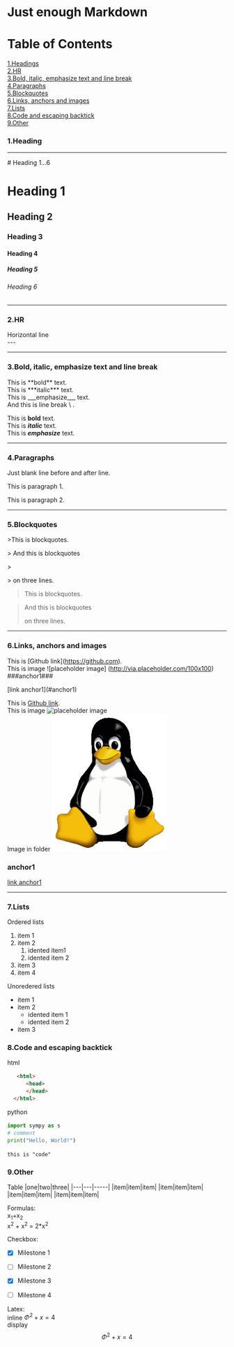 # Just enough Markdown

# Table of Contents
 [1.Headings](#1.Heading)   
 [2.HR](#2.HR)  
 [3.Bold, italic, emphasize text and line break](#3.Bold,-italic,-emphasize-text-and-line-break)  
 [4.Paragraphs](#4.Paragraphs)  
 [5.Blockquotes](#5.Blockquotes)  
 [6.Links, anchors and images](#6.Links,-anchors-and-images)  
 [7.Lists](#7.Lists)  
 [8.Code and escaping backtick](#8.Code-and-escaping-backtick)  
 [9.Other](#9.Other)  
 

### 1.Heading ###
---
\# Heading 1...6
# Heading 1
## Heading 2
### Heading 3
#### Heading 4
##### Heading 5
###### Heading 6
---
### 2.HR ###
Horizontal line  
\---

---
### 3.Bold, italic, emphasize text and line break ###

This is \*\*bold\*\* text.  
This is \*\*\*italic\*\*\* text.  
This is \_\_\_emphasize\_\_\_ text.  
And this is line break \  .

This is **bold** text.  
This is ***italic*** text.  
This is ___emphasize___ text.

---
### 4.Paragraphs ###
Just blank line before and after line.


This is paragraph 1.

This is paragraph 2.

---
### 5.Blockquotes ###
\>This is blockquotes.  
 
\> And this is blockquotes 

\>

\> on three lines.    

>This is blockquotes.

> And this is blockquotes 
>  
> on three lines.  
---
### 6.Links, anchors and images ###
This is \[Github link\]\(https://github.com).  
This is image \!\[placeholder image\] (http://via.placeholder.com/100x100)  
\###anchor1\###   

\[link anchor1\]\(#anchor1\)  

This is [Github link](https://github.com).  
This is image ![placeholder image](http://via.placeholder.com/100x100/)  
Image in folder ![tux](assets/tux.png)  

### anchor1 ###  
[link anchor1](#anchor1) 

---
### 7.Lists ### 
Ordered lists  
1. item 1
2. item 2
    1. idented item1
    2. idented item 2
3. item 3
4. item 4

Unoredered lists

- item 1
- item 2
    + idented item 1
    * idented item 2
- item 3

### 8.Code and escaping backtick ###
html  

```html
   <html>
      <head>
      </head>
  </html>
  ```
python  

```python
import sympy as s
# comment
print("Hello, World!")


```
`this is "code"`

### 9.Other ###
Table
|one|two|three|
|---|---|-----|
|item|item|item|
|item|item|item|
|item|item|item|
|item|item|item|
  
Formulas:  
x<sub>1</sub>+x<sub>2</sub>  
x<sup>2</sup> + x<sup>2</sup> = 2*x<sup>2  

Checkbox:  
- [x] Milestone 1
- [ ] Milestone 2
- [x] Milestone 3
- [ ] Milestone 4
    
    
Latex:  
  inline  $\Phi^{2}+x=4$   
  display $$\Phi^{2}+x=4$$   